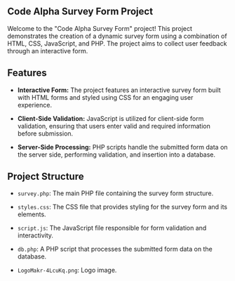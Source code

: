 ## Code Alpha Survey Form Project

Welcome to the "Code Alpha Survey Form" project! This project demonstrates the creation of a dynamic survey form using a combination of HTML, CSS, JavaScript, and PHP. The project aims to collect user feedback through an interactive form.

## Features

- **Interactive Form:** The project features an interactive survey form built with HTML forms and styled using CSS for an engaging user experience.

- **Client-Side Validation:** JavaScript is utilized for client-side form validation, ensuring that users enter valid and required information before submission.

- **Server-Side Processing:** PHP scripts handle the submitted form data on the server side, performing validation, and insertion into a database.

## Project Structure

- `survey.php`: The main PHP file containing the survey form structure.

- `styles.css`: The CSS file that provides styling for the survey form and its elements.

- `script.js`: The JavaScript file responsible for form validation and interactivity.

- `db.php`: A PHP script that processes the submitted form data on the database.

- `LogoMakr-4LcuKq.png`: Logo image.
